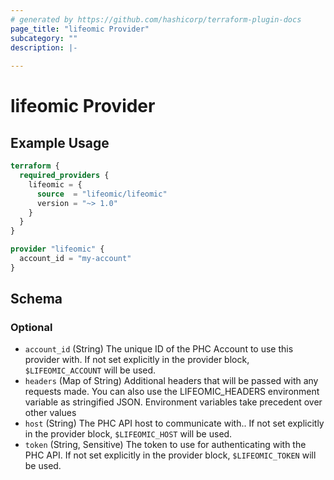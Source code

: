 ```yaml
---
# generated by https://github.com/hashicorp/terraform-plugin-docs
page_title: "lifeomic Provider"
subcategory: ""
description: |-
  
---
```


# lifeomic Provider



## Example Usage

```terraform
terraform {
  required_providers {
    lifeomic = {
      source  = "lifeomic/lifeomic"
      version = "~> 1.0"
    }
  }
}

provider "lifeomic" {
  account_id = "my-account"
}
```

<!-- schema generated by tfplugindocs -->
## Schema

### Optional

- `account_id` (String) The unique ID of the PHC Account to use this provider with. If not set explicitly in the provider block, `$LIFEOMIC_ACCOUNT` will be used.
- `headers` (Map of String) Additional headers that will be passed with any requests made. You can also use the LIFEOMIC_HEADERS environment variable as stringified JSON. Environment variables take precedent over other values
- `host` (String) The PHC API host to communicate with.. If not set explicitly in the provider block, `$LIFEOMIC_HOST` will be used.
- `token` (String, Sensitive) The token to use for authenticating with the PHC API. If not set explicitly in the provider block, `$LIFEOMIC_TOKEN` will be used.
